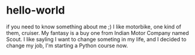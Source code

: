# hello-world

if you need to know something about me ;)
I like motorbike, one kind of them, cruiser. My fantasy is a buy one from Indian Motor Company named Scout.
I like sayling
I want to change someting in my life, and I decided to change my job, I'm starting a Python course now.
